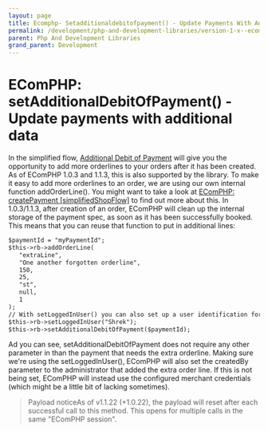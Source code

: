 ```yaml
---
layout: page
title: Ecomphp- Setadditionaldebitofpayment() - Update Payments With Additional Data
permalink: /development/php-and-development-libraries/version-1-x--ecomphp-/8126466/
parent: Php And Development Libraries
grand_parent: Development
---
```




# EComPHP: setAdditionalDebitOfPayment() - Update payments with additional data 

In the simplified flow, [Additional Debit of
Payment](additional-debit-of-payment) will give you the opportunity to
add more orderlines to your orders after it has been created. As of
EComPHP 1.0.3 and 1.1.3, this is also supported by the library. To make
it easy to add more orderlines to an order, we are using our own
internal function addOrderLine(). You might want to take a look at
[EComPHP: createPayment \[simplifiedShopFlow\]](7438490) to find out
more about this. In 1.0.3/1.1.3, after creation of an order, EComPHP
will clean up the internal storage of the payment spec, as soon as it
has been successfully booked. This means that you can reuse that
function to put in additional lines:

```xml
$paymentId = "myPaymentId";
$this->rb->addOrderLine(
   "extraLine",
   "One another forgotten orderline",
   150,
   25,
   "st",
   null,
   1
);
// With setLoggedInUser() you can also set up a user identification for the createdBy-parameter sent with the additional debig. If not set, EComPHP will use the merchant credentials.
$this->rb->setLoggedInUser("Shrek");
$this->rb->setAdditionalDebitOfPayment($paymentId);
```
Ad you can see, setAdditionalDebitOfPayment does not require any other
parameter in than the payment that needs the extra orderline. Making
sure we're using the setLoggedInUser(), EComPHP will also set the
createdBy parameter to the administrator that added the extra order
line. If this is not being set, EComPHP will instead use the configured
merchant credentials (which might be a little bit of lacking sometimes).

> Payload noticeAs of v1.1.22 (+1.0.22), the payload will reset after
> each successful call to this method. This opens for multiple calls in
> the same "EComPHP session".

